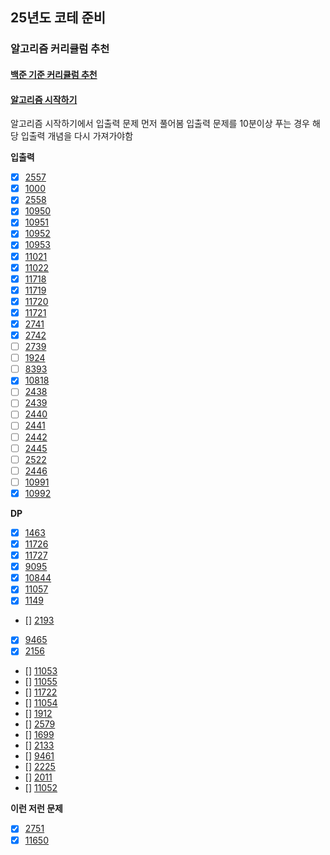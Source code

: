 ## 25년도 코테 준비

### 알고리즘 커리큘럼 추천

#### [백준 기준 커리큘럼 추천](https://dev-dain.tistory.com/155)

#### [알고리즘 시작하기](https://plzrun.tistory.com/entry/%EC%95%8C%EA%B3%A0%EB%A6%AC%EC%A6%98-%EB%AC%B8%EC%A0%9C%ED%92%80%EC%9D%B4PS-%EC%8B%9C%EC%9E%91%ED%95%98%EA%B8%B0)


알고리즘 시작하기에서 입출력 문제 먼저 풀어봄
입출력 문제를 10분이상 푸는 경우 해당 입출력 개념을 다시 가져가야함

**입출력** 

- [x] [2557](https://boj.kr/2557)  
- [x] [1000](https://boj.kr/1000)  
- [x] [2558](https://boj.kr/2558)  
- [x] [10950](https://boj.kr/10950)  
- [x] [10951](https://boj.kr/10951)  
- [x] [10952](https://boj.kr/10952)  
- [x] [10953](https://boj.kr/10953)  
- [x] [11021](https://boj.kr/11021)  
- [x] [11022](https://boj.kr/11022)  
- [x] [11718](https://boj.kr/11718)  
- [x] [11719](https://boj.kr/11719)  
- [x] [11720](https://boj.kr/11720)  
- [x] [11721](https://boj.kr/11721)  
- [x] [2741](https://boj.kr/2741)  
- [x] [2742](https://boj.kr/2742)  
- [ ] [2739](https://boj.kr/2739)  
- [ ] [1924](https://boj.kr/1924)  
- [ ] [8393](https://boj.kr/8393)  
- [x] [10818](https://boj.kr/10818)  
- [ ] [2438](https://boj.kr/2438)  
- [ ] [2439](https://boj.kr/2439)  
- [ ] [2440](https://boj.kr/2440)  
- [ ] [2441](https://boj.kr/2441)  
- [ ] [2442](https://boj.kr/2442)  
- [ ] [2445](https://boj.kr/2445)  
- [ ] [2522](https://boj.kr/2522)  
- [ ] [2446](https://boj.kr/2446)  
- [ ] [10991](https://boj.kr/10991)  
- [x] [10992](https://boj.kr/10992)  

**DP**

- [x] [1463](https://boj.kr/1463)  
- [x] [11726](https://boj.kr/11726)  
- [x] [11727](https://boj.kr/11727)
- [x] [9095](https://boj.kr/9095)    
- [x] [10844](https://boj.kr/10844)  
- [x] [11057](https://boj.kr/11057)  
- [x] [1149](https://boj.kr/1149)  
- [] [2193](https://boj.kr/2193)  
- [x] [9465](https://boj.kr/9465)  
- [x] [2156](https://boj.kr/2156)  
- [] [11053](https://boj.kr/11053)  
- [] [11055](https://boj.kr/11055)  
- [] [11722](https://boj.kr/11722)  
- [] [11054](https://boj.kr/11054)  
- [] [1912](https://boj.kr/1912)  
- [] [2579](https://boj.kr/2579)  
- [] [1699](https://boj.kr/1699)  
- [] [2133](https://boj.kr/2133)  
- [] [9461](https://boj.kr/9461)  
- [] [2225](https://boj.kr/2225)  
- [] [2011](https://boj.kr/2011)  
- [] [11052](https://boj.kr/11052)  

**이런 저런 문제**

- [x] [2751](https://boj.kr/2751)  
- [x] [11650](https://boj.kr/11650)  